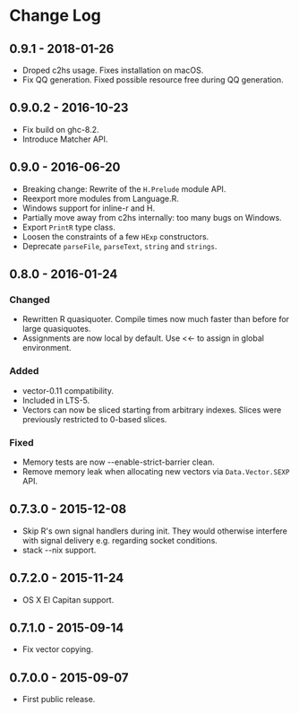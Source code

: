 # Change Log

## 0.9.1 - 2018-01-26
* Droped c2hs usage. Fixes installation on macOS.
* Fix QQ generation. Fixed possible resource free during QQ generation.

## 0.9.0.2 - 2016-10-23
* Fix build on ghc-8.2.
* Introduce Matcher API.

## 0.9.0 - 2016-06-20

* Breaking change: Rewrite of the `H.Prelude` module API.
* Reexport more modules from Language.R.
* Windows support for inline-r and H.
* Partially move away from c2hs internally: too many bugs on Windows.
* Export `PrintR` type class.
* Loosen the constraints of a few `HExp` constructors.
* Deprecate `parseFile`, `parseText`, `string` and `strings`.

## 0.8.0 - 2016-01-24

### Changed

* Rewritten R quasiquoter. Compile times now much faster than before
  for large quasiquotes.
* Assignments are now local by default. Use <<- to assign in global
  environment.

### Added

* vector-0.11 compatibility.
* Included in LTS-5.
* Vectors can now be sliced starting from arbitrary indexes. Slices
  were previously restricted to 0-based slices.

### Fixed

* Memory tests are now --enable-strict-barrier clean.
* Remove memory leak when allocating new vectors via
  `Data.Vector.SEXP` API.

## 0.7.3.0 - 2015-12-08

* Skip R's own signal handlers during init. They would otherwise
  interfere with signal delivery e.g. regarding socket conditions.
* stack --nix support.

## 0.7.2.0 - 2015-11-24

* OS X El Capitan support.

## 0.7.1.0 - 2015-09-14

* Fix vector copying.

## 0.7.0.0 - 2015-09-07

* First public release.
